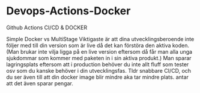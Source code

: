 # Devops-Actions-Docker
Github Actions CI/CD &amp; DOCKER

Simple Docker vs MultiStage 
Viktigaste är att dina utvecklingsberoende inte följer med till din version som är live då det kan förstöra den aktiva koden. (Man brukar inte vilja ligga på en live version eftersom då får man alla unga sjukdommar som kommer med paketen in i sin aktiva produkt.)
Man sparar lagringsplats eftersom att i production behöver du inte allt fluff som tester osv som du kanske behöver i din utvecklingsfas. 
Tldr snabbare CI/CD, och du ser även till att din docker image blir mindre aka tar mindre plats. antar att det även sparar pengar. 

